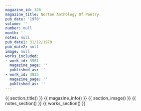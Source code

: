 ```yaml
---
magazine_id: 326
magazine_title: Norton Anthology Of Poetry
pub_date: '1970'
volume: ''
number: null
month: ''
notes: null
pub_date1: 31/12/1970
pub_date2: null
image: null
works_included:
- work_id: 3561
  magazine_page: ''
  published_as: ''
- work_id: 3835
  magazine_page: ''
  published_as: ''
---
```


{{ section_title() }}
{{ magazine_info() }}
{{ section_image() }}
{{ notes_section() }}
{{ works_section() }}
